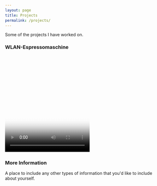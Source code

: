 ```yaml
---
layout: page
title: Projects
permalink: /projects/
---
```


Some of the projects I have worked on.

### WLAN-Espressomaschine

<video width="280" height="320" controls poster="/images/projects/wlan-espresso.png">
  <source src="/images/projects/wlan-espresso.mp4" type="video/mp4">
  <img src="/images/projects/wlan-espresso.png" width="300px" height="300px" />
</video>

### More Information

A place to include any other types of information that you'd like to include about yourself.
